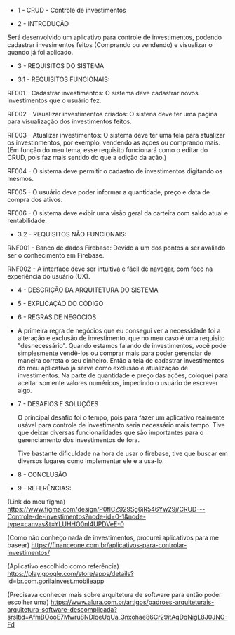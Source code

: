- 1 - CRUD - Controle de investimentos

- 2 - INTRODUÇÃO
  
Será desenvolvido um aplicativo para controle de investimentos, podendo cadastrar invesimentos feitos (Comprando ou vendendo) e visualizar o quando já foi aplicado.


- 3 - REQUISITOS DO SISTEMA

- 3.1 - REQUISITOS FUNCIONAIS:

RF001 - Cadastrar investimentos: O sistema deve cadastrar novos investimentos que o usuário fez.

RF002 - Visualizar investimentos criados: O sistena deve ter uma pagina para visualização dos investimentos feitos.

RF003 - Atualizar investimentos: O sistema deve ter uma tela para atualizar os investinmentos, por exemplo, vendendo as açoes ou comprando mais. 
(Em função do meu tema, esse requisito funcionará como o editar do CRUD, pois faz mais sentido do que a edição da ação.)

RF004 - O sistema deve permitir o cadastro de investimentos digitando os mesmos.

RF005 - O usuário deve poder informar a quantidade, preço e data de compra dos ativos.

RF006 - O sistema deve exibir uma visão geral da carteira com saldo atual e rentabilidade.


- 3.2 - REQUISITOS NÃO FUNCIONAIS: 

RNF001 - Banco de dados Firebase: Devido a um dos pontos a ser avaliado ser o conhecimento em Firebase.

RNF002 - A interface deve ser intuitiva e fácil de navegar, com foco na experiência do usuário (UX).

- 4 - DESCRIÇÃO DA ARQUITETURA DO SISTEMA

  

- 5 - EXPLICAÇÃO DO CÓDIGO
  
- 6 - REGRAS DE NEGOCIOS
- 
  A primeira regra de negócios que eu consegui ver a necessidade foi a alteração e exclusão de investimento, que no meu caso é uma requisito "desnecessário". Quando estamos falando de investimentos, você pode simplesmente vendê-los ou comprar mais para poder gerenciar de maneira correta o seu dinheiro. Então a tela de cadastrar investimentos do meu aplicativo já serve como exclusão e atualização de investimentos.
  Na parte de quantidade e preço das ações, coloquei para aceitar somente valores numéricos, impedindo o usuário de escrever algo.

- 7 - DESAFIOS E SOLUÇÕES
  
  O principal desafio foi o tempo, pois para fazer um aplicativo realmente usável para controle de investimento seria necessário mais tempo. Tive que deixar diversas funcionalidades que são importantes para o gerenciamento dos investimentos de fora.
  
  Tive bastante dificuldade na hora de usar o firebase, tive que buscar em diversos lugares como implementar ele e a usa-lo.

  

- 8 - CONCLUSÃO


- 9 - REFERÊNCIAS:

(Link do meu figma)
https://www.figma.com/design/P0flCZ929Sg6jR546Yw29j/CRUD---Controle-de-investimentos?node-id=0-1&node-type=canvas&t=YLUHHO0nl4UPDVeE-0
  
(Como não conheço nada de investimentos, procurei aplicativos para me basear)
https://financeone.com.br/aplicativos-para-controlar-investimentos/

(Aplicativo escolhido como referência)
https://play.google.com/store/apps/details?id=br.com.gorilainvest.mobileapp

(Precisava conhecer mais sobre arquitetura de software para então poder escolher uma)
https://www.alura.com.br/artigos/padroes-arquiteturais-arquitetura-software-descomplicada?srsltid=AfmBOooE7Mwru8NDlqeUqUa_3nxohae86Cr29itAqDqNigL8J0JNO-Fd
